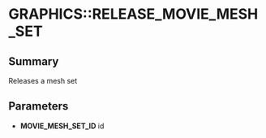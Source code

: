 # GRAPHICS::RELEASE_MOVIE_MESH_SET

## Summary
Releases a mesh set

## Parameters
* **MOVIE_MESH_SET_ID** id